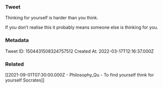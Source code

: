 ### Tweet
Thinking for yourself
is harder than you think.

If you don’t realise this
it probably means 
someone else is thinking for you.

### Metadata
Tweet ID: 1504431508324757512
Created At: 2022-03-17T12:16:37.000Z

### Related
[[2021-09-01T07:30:00.000Z - Philosophy_Qu - To find yourself think for yourself Socrates]]

